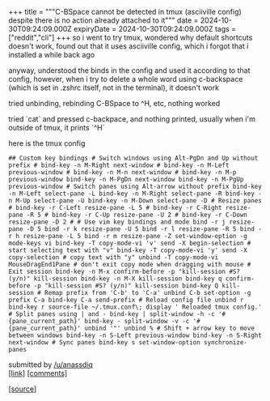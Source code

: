 +++
title = """C-BSpace cannot be detected in tmux (asciiville config) despite there is no action already attached to it"""
date = 2024-10-30T09:24:09.000Z
expiryDate = 2024-10-30T09:24:09.000Z
tags = ["reddit","cli"]
+++
so i went to try tmux, wondered why default shortcuts doesn't work, found out that it uses asciiville config, which i forgot that i installed a while back ago

anyway, understood the binds in the config and used it according to that config, however, when i try to delete a whole word using c-backspace (which is set in .zshrc itself, not in the terminal), it doesn't work

tried unbinding, rebinding C-BSpace to ^H, etc, nothing worked

tried \`cat\` and pressed c-backpace, and nothing printed, usually when i'm outside of tmux, it prints \`^H\`

here is the tmux config

    ## Custom key bindings # Switch windows using Alt-PgDn and Up without prefix # bind-key -n M-Right next-window # bind-key -n M-Left previous-window # bind-key -n M-n next-window # bind-key -n M-p previous-window bind-key -n M-PgDn next-window bind-key -n M-PgUp previous-window # Switch panes using Alt-arrow without prefix bind-key -n M-Left select-pane -L bind-key -n M-Right select-pane -R bind-key -n M-Up select-pane -U bind-key -n M-Down select-pane -D # Resize panes # bind-key -r C-Left resize-pane -L 5 # bind-key -r C-Right resize-pane -R 5 # bind-key -r C-Up resize-pane -U 2 # bind-key -r C-Down resize-pane -D 2 # # Use vim key bindings and mode bind -r j resize-pane -D 5 bind -r k resize-pane -U 5 bind -r l resize-pane -R 5 bind -r h resize-pane -L 5 bind -r m resize-pane -Z set-window-option -g mode-keys vi bind-key -T copy-mode-vi 'v' send -X begin-selection # start selecting text with "v" bind-key -T copy-mode-vi 'y' send -X copy-selection # copy text with "y" unbind -T copy-mode-vi MouseDragEnd1Pane # don't exit copy mode when dragging with mouse # Exit session bind-key -n M-x confirm-before -p "kill-session #S? (y/n)" kill-session bind-key -n M-X kill-session bind-key q confirm-before -p "kill-session #S? (y/n)" kill-session bind-key Q kill-session # Remap prefix from 'C-b' to 'C-a' unbind C-b set-option -g prefix C-a bind-key C-a send-prefix # Reload config file unbind r bind-key r source-file ~/.tmux.conf\; display ' Reloaded tmux config.' # Split panes using | and - bind-key | split-window -h -c '#{pane_current_path}' bind-key - split-window -v -c '#{pane_current_path}' unbind '"' unbind % # Shift + arrow key to move between windows bind-key -n S-Left previous-window bind-key -n S-Right next-window # Sync panes bind-key s set-window-option synchronize-panes 

submitted by [/u/anassdiq](https://www.reddit.com/user/anassdiq)  
[\[link\]](https://www.reddit.com/r/commandline/comments/1gfifua/cbspace_cannot_be_detected_in_tmux_asciiville/) [\[comments\]](https://www.reddit.com/r/commandline/comments/1gfifua/cbspace_cannot_be_detected_in_tmux_asciiville/)

[[source]](https://www.reddit.com/r/commandline/comments/1gfifua/cbspace_cannot_be_detected_in_tmux_asciiville/)

